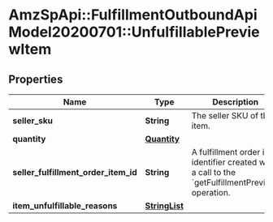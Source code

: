 # AmzSpApi::FulfillmentOutboundApiModel20200701::UnfulfillablePreviewItem

## Properties
Name | Type | Description | Notes
------------ | ------------- | ------------- | -------------
**seller_sku** | **String** | The seller SKU of the item. | 
**quantity** | [**Quantity**](Quantity.md) |  | 
**seller_fulfillment_order_item_id** | **String** | A fulfillment order item identifier created with a call to the &#x60;getFulfillmentPreview&#x60; operation. | 
**item_unfulfillable_reasons** | [**StringList**](StringList.md) |  | [optional] 

